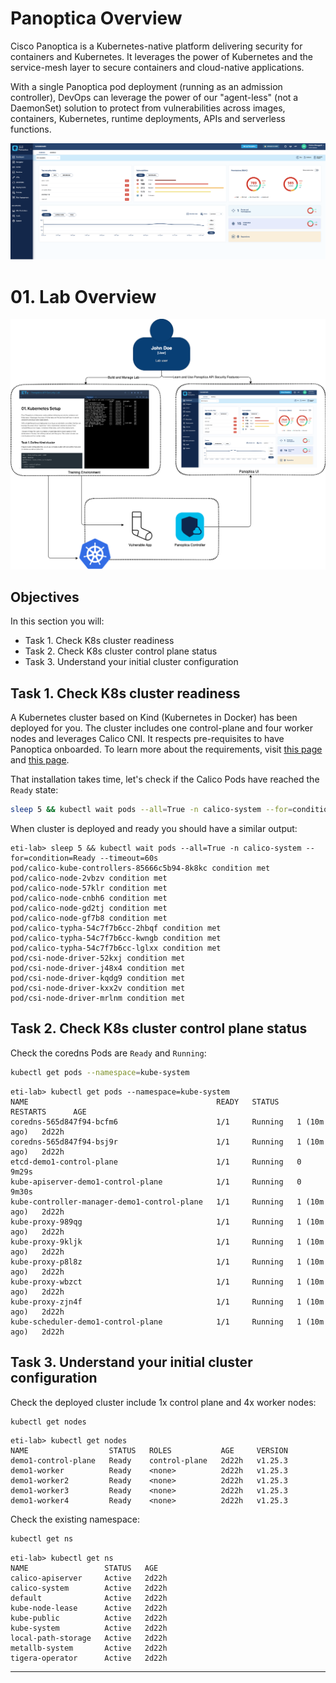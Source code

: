 # Panoptica Overview

Cisco Panoptica is a Kubernetes-native platform delivering security for containers and Kubernetes. It leverages the power of Kubernetes and the service-mesh layer to secure containers and cloud-native applications.

With a single Panoptica pod deployment (running as an admission controller), DevOps can leverage the power of our "agent-less" (not a DaemonSet) solution to protect from vulnerabilities across images, containers, Kubernetes, runtime deployments, APIs and serverless functions.

![](./images/2023-02-21-20-41-34.png)

# 01. Lab Overview

![](./images/lab-topology.png)

## Objectives

In this section you will:

- Task 1. Check K8s cluster readiness
- Task 2. Check K8s cluster control plane status
- Task 3. Understand your initial cluster configuration

## Task 1. Check K8s cluster readiness

A Kubernetes cluster based on Kind (Kubernetes in Docker) has been deployed for you. The cluster includes one control-plane and four worker nodes and leverages Calico CNI. It respects pre-requisites to have Panoptica onboarded. To learn more about the requirements, visit [this page](https://panoptica.readme.io/docs/quick-start-poc) and [this page](https://panoptica.readme.io/docs/deploy-on-a-kubernetes-cluster).

That installation takes time, let's check if the Calico Pods have reached the `Ready` state:

```bash
sleep 5 && kubectl wait pods --all=True -n calico-system --for=condition=Ready --timeout=60s
```

When cluster is deployed and ready you should have a similar output:

```console
eti-lab> sleep 5 && kubectl wait pods --all=True -n calico-system --for=condition=Ready --timeout=60s
pod/calico-kube-controllers-85666c5b94-8k8kc condition met
pod/calico-node-2vbzv condition met
pod/calico-node-57klr condition met
pod/calico-node-cnbh6 condition met
pod/calico-node-gd2tj condition met
pod/calico-node-gf7b8 condition met
pod/calico-typha-54c7f7b6cc-2hbqf condition met
pod/calico-typha-54c7f7b6cc-kwngb condition met
pod/calico-typha-54c7f7b6cc-lglxx condition met
pod/csi-node-driver-52kxj condition met
pod/csi-node-driver-j48x4 condition met
pod/csi-node-driver-kqdg9 condition met
pod/csi-node-driver-kxx2v condition met
pod/csi-node-driver-mrlnm condition met
```

## Task 2. Check K8s cluster control plane status

Check the coredns Pods are `Ready` and `Running`:

```bash
kubectl get pods --namespace=kube-system
```

```console
eti-lab> kubectl get pods --namespace=kube-system
NAME                                          READY   STATUS    RESTARTS      AGE
coredns-565d847f94-bcfm6                      1/1     Running   1 (10m ago)   2d22h
coredns-565d847f94-bsj9r                      1/1     Running   1 (10m ago)   2d22h
etcd-demo1-control-plane                      1/1     Running   0             9m29s
kube-apiserver-demo1-control-plane            1/1     Running   0             9m30s
kube-controller-manager-demo1-control-plane   1/1     Running   1 (10m ago)   2d22h
kube-proxy-989qg                              1/1     Running   1 (10m ago)   2d22h
kube-proxy-9kljk                              1/1     Running   1 (10m ago)   2d22h
kube-proxy-p8l8z                              1/1     Running   1 (10m ago)   2d22h
kube-proxy-wbzct                              1/1     Running   1 (10m ago)   2d22h
kube-proxy-zjn4f                              1/1     Running   1 (10m ago)   2d22h
kube-scheduler-demo1-control-plane            1/1     Running   1 (10m ago)   2d22h
```

## Task 3. Understand your initial cluster configuration

Check the deployed cluster include 1x control plane and 4x worker nodes:

```bash
kubectl get nodes
```

```console
eti-lab> kubectl get nodes
NAME                  STATUS   ROLES           AGE     VERSION
demo1-control-plane   Ready    control-plane   2d22h   v1.25.3
demo1-worker          Ready    <none>          2d22h   v1.25.3
demo1-worker2         Ready    <none>          2d22h   v1.25.3
demo1-worker3         Ready    <none>          2d22h   v1.25.3
demo1-worker4         Ready    <none>          2d22h   v1.25.3
```

Check the existing namespace:

```bash
kubectl get ns
```

```console
eti-lab> kubectl get ns
NAME                 STATUS   AGE
calico-apiserver     Active   2d22h
calico-system        Active   2d22h
default              Active   2d22h
kube-node-lease      Active   2d22h
kube-public          Active   2d22h
kube-system          Active   2d22h
local-path-storage   Active   2d22h
metallb-system       Active   2d22h
tigera-operator      Active   2d22h
```

---

